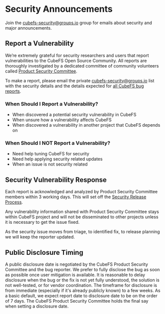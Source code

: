 # Security Announcements

Join the [cubefs-security@groups.io](mailto:cubefs-security@groups.io) group for emails about security and major announcements.

## Report a Vulnerability

We’re extremely grateful for security researchers and users that report vulnerabilities to the CubeFS Open Source Community. All reports are thoroughly investigated by a dedicated committee of community volunteers called [Product Security Committee](./security/security-release-process.md#product-security-committee).

To make a report, please email the private [cubefs-security@groups.io](mailto:cubefs-security@groups.io) list with the security details and the details expected for [all CubeFS bug reports](https://github.com/cubefs/cubefs/blob/master/CONTRIBUTING.md#bug-reports).

### When Should I Report a Vulnerability?

- When discovered a potential security vulnerability in CubeFS 
- When unsure how a vulnerability affects CubeFS
- When discovered a vulnerability in another project that CubeFS depends on

### When Should I NOT Report a Vulnerability?

- Need help tuning CubeFS for security
- Need help applying security related updates
- When an issue is not security related

## Security Vulnerability Response

Each report is acknowledged and analyzed by Product Security Committee members within 3 working days. This will set off the [Security Release Process](./security/security-release-process.md).

Any vulnerability information shared with Product Security Committee stays within CubeFS project and will not be disseminated to other projects unless it is necessary to get the issue fixed.

As the security issue moves from triage, to identified fix, to release planning we will keep the reporter updated.

## Public Disclosure Timing

A public disclosure date is negotiated by the CubeFS Product Security Committee and the bug reporter. We prefer to fully disclose the bug as soon as possible once user mitigation is available. It is reasonable to delay disclosure when the bug or the fix is not yet fully understood, the solution is not well-tested, or for vendor coordination. The timeframe for disclosure is from immediate (especially if it's already publicly known) to a few weeks. As a basic default, we expect report date to disclosure date to be on the order of 7 days. The CubeFS Product Security Committee holds the final say when setting a disclosure date.
